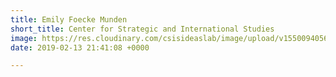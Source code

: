 ```yaml
---
title: Emily Foecke Munden
short_title: Center for Strategic and International Studies
image: https://res.cloudinary.com/csisideaslab/image/upload/v1550094056/health-commission/Munden_Emily.jpg
date: 2019-02-13 21:41:08 +0000

---
```

